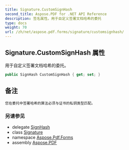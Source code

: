 ```yaml
---
title: Signature.CustomSignHash
second_title: Aspose.PDF for .NET API Reference
description: 签名属性。用于自定义签署文档哈希的委托
type: docs
weight: 70
url: /zh/net/aspose.pdf.forms/signature/customsignhash/
---
```

## Signature.CustomSignHash 属性

用于自定义签署文档哈希的委托。

```csharp
public SignHash CustomSignHash { get; set; }
```

## 备注

`您在委托中签署哈希的算法必须与证书的私钥类型匹配。`

### 另请参见

* delegate [SignHash](../../signhash/)
* class [Signature](../)
* namespace [Aspose.Pdf.Forms](../../../aspose.pdf.forms/)
* assembly [Aspose.PDF](../../../)